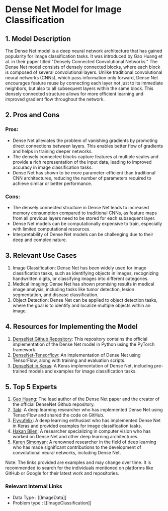 # Dense Net Model for Image Classification

## 1. Model Description
The Dense Net model is a deep neural network architecture that has gained popularity for image classification tasks. It was introduced by Gao Huang et al. in their paper titled "Densely Connected Convolutional Networks." The Dense Net model consists of densely connected blocks, where each block is composed of several convolutional layers. Unlike traditional convolutional neural networks (CNNs), which pass information only forward, Dense Net encourages feature reuse by connecting each layer not just to its immediate neighbors, but also to all subsequent layers within the same block. This densely connected structure allows for more efficient learning and improved gradient flow throughout the network.

## 2. Pros and Cons
### Pros:
- Dense Net alleviates the problem of vanishing gradients by promoting direct connections between layers. This enables better flow of gradients and helps in training deeper networks.
- The densely connected blocks capture features at multiple scales and provide a rich representation of the input data, leading to improved accuracy in image classification tasks.
- Dense Net has shown to be more parameter-efficient than traditional CNN architectures, reducing the number of parameters required to achieve similar or better performance.

### Cons:
- The densely connected structure in Dense Net leads to increased memory consumption compared to traditional CNNs, as feature maps from all previous layers need to be stored for each subsequent layer.
- Dense Net models can be computationally expensive to train, especially with limited computational resources.
- Interpretability of Dense Net models can be challenging due to their deep and complex nature.

## 3. Relevant Use Cases
1. Image Classification: Dense Net has been widely used for image classification tasks, such as identifying objects in images, recognizing handwritten digits, or classifying images into different categories.
2. Medical Imaging: Dense Net has shown promising results in medical image analysis, including tasks like tumor detection, lesion segmentation, and disease classification.
3. Object Detection: Dense Net can be applied to object detection tasks, where the goal is to identify and localize multiple objects within an image.

## 4. Resources for Implementing the Model
1. [DenseNet Github Repository](https://github.com/liuzhuang13/DenseNet): This repository contains the official implementation of the Dense Net model in Python using the PyTorch framework.
2. [DenseNet-Tensorflow](https://github.com/taki0112/Densenet-Tensorflow): An implementation of Dense Net using TensorFlow, along with training and evaluation scripts.
3. [DenseNet in Keras](https://github.com/flyyufelix/DenseNet-Keras/): A Keras implementation of Dense Net, including pre-trained models and examples for image classification tasks.

## 5. Top 5 Experts
1. [Gao Huang](https://github.com/liuzhuang13): The lead author of the Dense Net paper and the creator of the official DenseNet Github repository.
2. [Taki](https://github.com/taki0112): A deep learning researcher who has implemented Dense Net using TensorFlow and shared the code on GitHub.
3. [Flyyufelix](https://github.com/flyyufelix): A deep learning enthusiast who has implemented Dense Net in Keras and provided examples for image classification tasks.
4. [Hakan Bilen](https://github.com/HakanBilen): A researcher specializing in computer vision who has worked on Dense Net and other deep learning architectures.
5. [Karen Simonyan](https://github.com/karpathy): A renowned researcher in the field of deep learning who has made significant contributions to the development of convolutional neural networks, including Dense Net.

Note: The links provided are examples and may change over time. It is recommended to search for the individuals mentioned on platforms like GitHub or Google for their latest work and repositories.


 ### Relevant Internal Links
- Data Type : [[ImageData]]
- Problem type : [[ImageClassification]]
